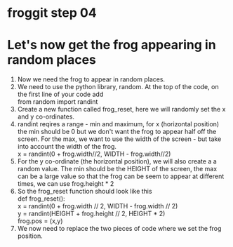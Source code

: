 # froggit step 04

# Let's now get the frog appearing in random places

1. Now we need the frog to appear in random places.  
2. We need to use the python library, random. At the top of the code, on the first line of your code add   
from random import randint
3. Create a new function called frog_reset, here we will randomly set the x and y co-ordinates.
4. randint reqires a range - min and maximum, for x (horizontal position) the min should be 0 but we don't want the frog to appear half off the screen. For the max, we want to use the width of the screen - but take into account the width of the frog.    
  x = randint(0 + frog.width//2, WIDTH - frog.width//2)
5. For the y co-ordinate (the horizontal position), we will also create a a random value. The min should be the HEIGHT of the screen, the max can be a large value so that the frog can be seem to appear at different times, we can use frog.height * 2
6. So the frog_reset function should look like this  
def frog_reset():   
    x = randint(0 + frog.width // 2, WIDTH - frog.width // 2)  
    y = randint(HEIGHT + frog.height // 2, HEIGHT * 2)  
    frog.pos = (x,y)  
7. We now need to replace the two pieces of code where we set the frog position.    



